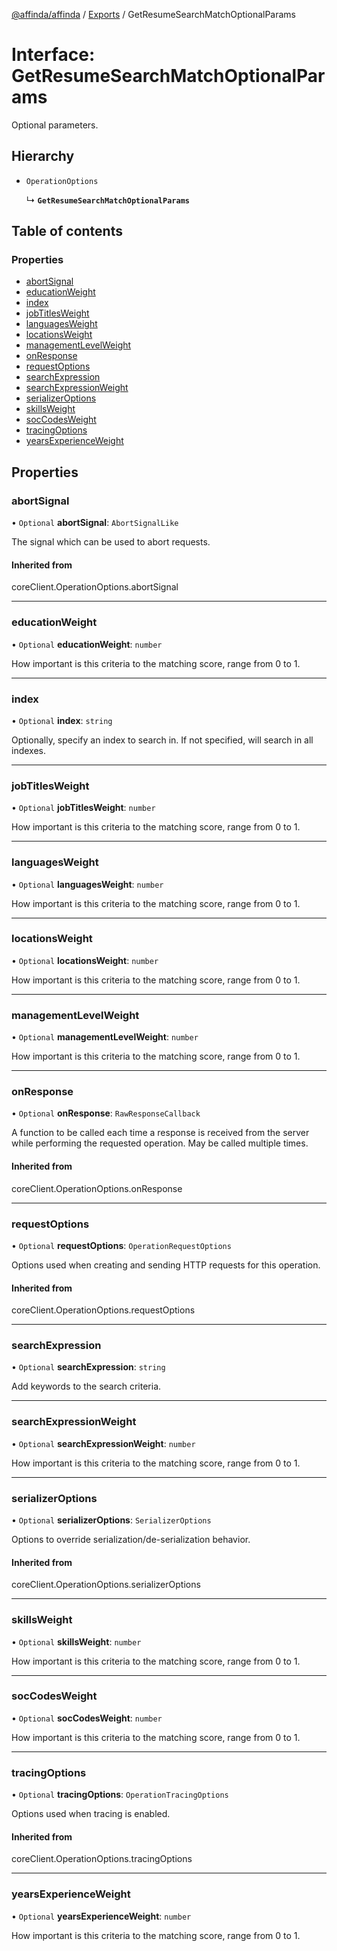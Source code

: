 [@affinda/affinda](../README.md) / [Exports](../modules.md) / GetResumeSearchMatchOptionalParams

# Interface: GetResumeSearchMatchOptionalParams

Optional parameters.

## Hierarchy

- `OperationOptions`

  ↳ **`GetResumeSearchMatchOptionalParams`**

## Table of contents

### Properties

- [abortSignal](GetResumeSearchMatchOptionalParams.md#abortsignal)
- [educationWeight](GetResumeSearchMatchOptionalParams.md#educationweight)
- [index](GetResumeSearchMatchOptionalParams.md#index)
- [jobTitlesWeight](GetResumeSearchMatchOptionalParams.md#jobtitlesweight)
- [languagesWeight](GetResumeSearchMatchOptionalParams.md#languagesweight)
- [locationsWeight](GetResumeSearchMatchOptionalParams.md#locationsweight)
- [managementLevelWeight](GetResumeSearchMatchOptionalParams.md#managementlevelweight)
- [onResponse](GetResumeSearchMatchOptionalParams.md#onresponse)
- [requestOptions](GetResumeSearchMatchOptionalParams.md#requestoptions)
- [searchExpression](GetResumeSearchMatchOptionalParams.md#searchexpression)
- [searchExpressionWeight](GetResumeSearchMatchOptionalParams.md#searchexpressionweight)
- [serializerOptions](GetResumeSearchMatchOptionalParams.md#serializeroptions)
- [skillsWeight](GetResumeSearchMatchOptionalParams.md#skillsweight)
- [socCodesWeight](GetResumeSearchMatchOptionalParams.md#soccodesweight)
- [tracingOptions](GetResumeSearchMatchOptionalParams.md#tracingoptions)
- [yearsExperienceWeight](GetResumeSearchMatchOptionalParams.md#yearsexperienceweight)

## Properties

### abortSignal

• `Optional` **abortSignal**: `AbortSignalLike`

The signal which can be used to abort requests.

#### Inherited from

coreClient.OperationOptions.abortSignal

___

### educationWeight

• `Optional` **educationWeight**: `number`

How important is this criteria to the matching score, range from 0 to 1.

___

### index

• `Optional` **index**: `string`

Optionally, specify an index to search in. If not specified, will search in all indexes.

___

### jobTitlesWeight

• `Optional` **jobTitlesWeight**: `number`

How important is this criteria to the matching score, range from 0 to 1.

___

### languagesWeight

• `Optional` **languagesWeight**: `number`

How important is this criteria to the matching score, range from 0 to 1.

___

### locationsWeight

• `Optional` **locationsWeight**: `number`

How important is this criteria to the matching score, range from 0 to 1.

___

### managementLevelWeight

• `Optional` **managementLevelWeight**: `number`

How important is this criteria to the matching score, range from 0 to 1.

___

### onResponse

• `Optional` **onResponse**: `RawResponseCallback`

A function to be called each time a response is received from the server
while performing the requested operation.
May be called multiple times.

#### Inherited from

coreClient.OperationOptions.onResponse

___

### requestOptions

• `Optional` **requestOptions**: `OperationRequestOptions`

Options used when creating and sending HTTP requests for this operation.

#### Inherited from

coreClient.OperationOptions.requestOptions

___

### searchExpression

• `Optional` **searchExpression**: `string`

Add keywords to the search criteria.

___

### searchExpressionWeight

• `Optional` **searchExpressionWeight**: `number`

How important is this criteria to the matching score, range from 0 to 1.

___

### serializerOptions

• `Optional` **serializerOptions**: `SerializerOptions`

Options to override serialization/de-serialization behavior.

#### Inherited from

coreClient.OperationOptions.serializerOptions

___

### skillsWeight

• `Optional` **skillsWeight**: `number`

How important is this criteria to the matching score, range from 0 to 1.

___

### socCodesWeight

• `Optional` **socCodesWeight**: `number`

How important is this criteria to the matching score, range from 0 to 1.

___

### tracingOptions

• `Optional` **tracingOptions**: `OperationTracingOptions`

Options used when tracing is enabled.

#### Inherited from

coreClient.OperationOptions.tracingOptions

___

### yearsExperienceWeight

• `Optional` **yearsExperienceWeight**: `number`

How important is this criteria to the matching score, range from 0 to 1.
